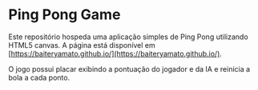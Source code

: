 # Ping Pong Game

Este repositório hospeda uma aplicação simples de Ping Pong utilizando HTML5 canvas.
A página está disponível em [https://baiteryamato.github.io/](https://baiteryamato.github.io/).

O jogo possui placar exibindo a pontuação do jogador e da IA e reinicia a bola a cada ponto.
